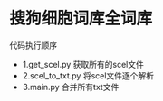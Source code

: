 # 搜狗细胞词库全词库
代码执行顺序
* 1.get_scel.py 获取所有的scel文件
* 2.scel_to_txt.py 将scel文件逐个解析
* 3.main.py 合并所有txt文件
